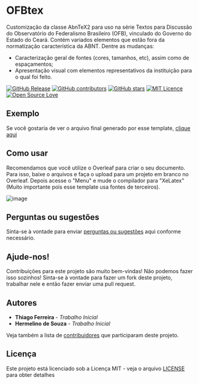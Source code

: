 # OFBtex

Customização da classe AbnTeX2 para uso na série Textos para Discussão do Observatório do Federalismo Brasileiro (OFB), vinculado do Governo do Estado do Ceará. Contém variados elementos que estão fora da normatização característica da ABNT. Dentre as mudanças:

- Caracterização geral de fontes (cores, tamanhos, etc), assim como de espaçamentos;
- Apresentação visual com elementos representativos da instituição para o qual foi feito. 


[![GitHub Release](https://img.shields.io/github/release/thiagodnf/ofbtex.svg)](https://github.com/thiagodnf/ofbtex/releases/latest)
[![GitHub contributors](https://img.shields.io/github/contributors/thiagodnf/ofbtex.svg)](https://github.com/thiagodnf/ofbtex/graphs/contributors)
[![GitHub stars](https://img.shields.io/github/stars/thiagodnf/ofbtex.svg)](https://github.com/thiagodnf/ofbtex)
[![MIT Licence](https://badges.frapsoft.com/os/mit/mit.svg?v=103)](https://opensource.org/licenses/mit-license.php)
[![Open Source Love](https://badges.frapsoft.com/os/v1/open-source.svg?v=103)](https://github.com/ellerbrock/open-source-badges/)

## Exemplo

Se você gostaria de ver o arquivo final generado por esse template, [clique aqui](https://github.com/thiagodnf/ofbtex/blob/main/exemplo.pdf)

## Como usar

Recomendamos que você utilize o Overleaf para criar o seu documento. Para isso, baixe o arquivos e faça o upload para um projeto em branco no Overleaf. Depois acesse o "Menu" e mude o compilador para "XeLatex" (Muito importante pois esse template usa fontes de terceiros).

![image](https://user-images.githubusercontent.com/114015/126906148-0c5bfae0-87a3-4259-a00b-8700ee1bdaba.png)


## Perguntas ou sugestões

Sinta-se à vontade para enviar <a href="https://github.com/thiagodnf/ofbtex/issues">perguntas ou sugestões</a> aqui conforme necessário.

## Ajude-nos!

Contribuições para este projeto são muito bem-vindas! Não podemos fazer isso sozinhos! Sinta-se à vontade para fazer um fork deste projeto, trabalhar nele e então fazer enviar uma pull request.

## Autores

* **Thiago Ferreira** - *Trabalho Inicial*
* **Hermelino de Souza** - *Trabalho Inicial*

Veja também a lista de [contribuidores](https://github.com/thiagodnf/ofbtex/graphs/contributors) que participaram deste projeto.

## Licença

Este projeto está licenciado sob a Licença MIT - veja o arquivo [LICENSE](LICENSE) para obter detalhes
